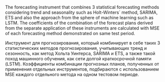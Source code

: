 The forecasting instrument that combines 3 statistical forecasting methods considering trend and seasonality such as Holt-Winters´ method, SARIMA, ETS and also the approach from the sphere of machine learning such as LSTM. The coefficients of the combination of the forecast plans derived from the separate application of these instruments are calculated with MSE of each forecasting method demonstrated on same test period.

Инструмент для прогнозирования, который комбинирует в себе таких 3 статистических методов прогнозирования, учитывающих тренд и сезонность, как метод Хольта Уинтерса, SARIMA и ETS, а также такой поход машинного обучения, как сети долгой краткосрочной памяти (LSTM). Коэффициенты комбинации прогнозных планов, полученных от применения отдельных инструментов, подбираются с использованием MSE каждого отдельного метода на одном тестовом периоде.

